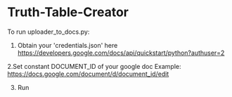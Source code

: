 # Truth-Table-Creator

To run uploader_to_docs.py:

  1. Obtain your 'credentials.json' here https://developers.google.com/docs/api/quickstart/python?authuser=2

  2.Set constant DOCUMENT_ID of your google doc
    Example: https://docs.google.com/document/d/document_id/edit
    
  3. Run
